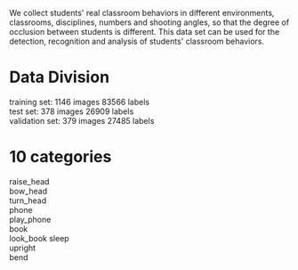 We collect students' real classroom behaviors in different environments, classrooms, disciplines, numbers and shooting angles, so that the degree of occlusion between students is different. This data set can be used for the detection, recognition and analysis of students' classroom behaviors.
# Data Division
training set:      1146 images     83566 labels  
test set:          378 images      26909 labels  
validation set:    379 images      27485 labels
# 10 categories
raise_head  
bow_head  
turn_head  
phone  
play_phone  
book  
look_book
sleep  
upright  
bend
